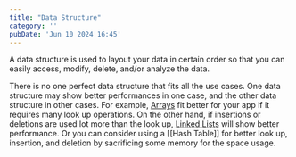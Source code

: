 ```yaml
---
title: "Data Structure"
category: ''
pubDate: 'Jun 10 2024 16:45'
---
```


A data structure is used to layout your data in certain order so that you can easily access, modify, delete, and/or analyze the data.

There is no one perfect data structure that fits all the use cases. One data structure may show better performances in one case, and the other data structure in other cases. For example, [Arrays](/notes/arrays) fit better for your app if it requires many look up operations. On the other hand, if insertions or deletions are used lot more than the look up, [Linked Lists](/notes/linked_lists) will show better performance. Or you can consider using a [[Hash Table]] for better look up, insertion, and deletion by sacrificing some memory for the space usage.